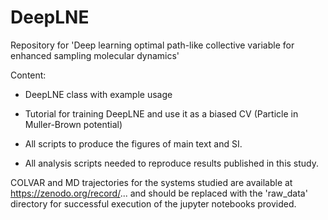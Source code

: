 # DeepLNE
Repository for 'Deep learning optimal path-like collective variable for enhanced sampling molecular dynamics'

Content:

- DeepLNE class with example usage

- Tutorial for training DeepLNE and use it as a biased CV (Particle in Muller-Brown potential)

- All scripts to produce the figures of main text and SI.
- All analysis scripts needed to reproduce results published in this study.

COLVAR and MD trajectories for the systems studied are available at https://zenodo.org/record/... and should be replaced with the 'raw_data' directory for successful execution of the jupyter notebooks provided.
